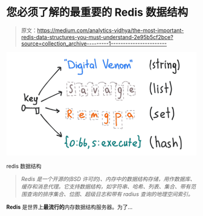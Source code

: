 # 您必须了解的最重要的 Redis 数据结构

> 原文：<https://medium.com/analytics-vidhya/the-most-important-redis-data-structures-you-must-understand-2e95b5cf2bce?source=collection_archive---------1----------------------->

![](img/aea7cb512eca73c18b850ac347592f1a.png)

redis 数据结构

> *Redis 是一个开源的(BSD 许可的)、内存中的数据结构存储，用作数据库、缓存和消息代理。它支持数据结构，如字符串、哈希、列表、集合、带有范围查询的排序集合、位图、超级日志和带有 radius 查询的地理空间索引。*

**Redis** 是世界上**最流行的**内存数据结构服务器。为了…